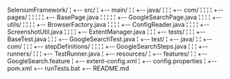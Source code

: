 SeleniumFramework/
¦
+-- src/
¦   +-- main/
¦   ¦   +-- java/
¦   ¦   ¦   +-- com/
¦   ¦   ¦   ¦   +-- pages/
¦   ¦   ¦   ¦   ¦   +-- BasePage.java
¦   ¦   ¦   ¦   ¦   +-- GoogleSearchPage.java
¦   ¦   ¦   ¦   +-- utils/
¦   ¦   ¦   ¦       +-- BrowserFactory.java
¦   ¦   ¦   ¦       +-- ConfigReader.java
¦   ¦   ¦   ¦       +-- ScreenshotUtil.java
¦   ¦   ¦   ¦       +-- ExtentManager.java
¦   ¦   ¦   +-- tests/
¦   ¦   ¦       +-- BaseTest.java
¦   ¦   ¦       +-- GoogleSearchTest.java
¦   +-- test/
¦       +-- java/
¦       ¦   +-- com/
¦       ¦   ¦   +-- stepDefinitions/
¦       ¦   ¦   ¦   +-- GoogleSearchSteps.java
¦       ¦   ¦   +-- runners/
¦       ¦   ¦       +-- TestRunner.java
¦       +-- resources/
¦           +-- features/
¦           ¦   +-- GoogleSearch.feature
¦           +-- extent-config.xml
¦           +-- config.properties
¦
+-- pom.xml
+-- runTests.bat
+-- README.md
